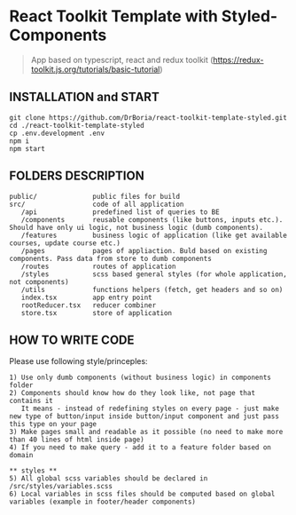 # React Toolkit Template with Styled-Components

> App based on typescript, react and redux toolkit (https://redux-toolkit.js.org/tutorials/basic-tutorial)

## INSTALLATION and START

    git clone https://github.com/DrBoria/react-toolkit-template-styled.git
    cd ./react-toolkit-template-styled
    cp .env.development .env
    npm i
    npm start

## FOLDERS DESCRIPTION

    public/              public files for build
    src/                 code of all application
       /api              predefined list of queries to BE
       /components       reusable components (like buttons, inputs etc.). Should have only ui logic, not business logic (dumb components).
       /features         business logic of application (like get available courses, update course etc.)
       /pages            pages of appliaction. Buld based on existing components. Pass data from store to dumb components
       /routes           routes of application
       /styles           scss based general styles (for whole application, not components)
       /utils            functions helpers (fetch, get headers and so on)
       index.tsx         app entry point
       rootReducer.tsx   reducer combiner
       store.tsx         store of application

## HOW TO WRITE CODE

Please use following style/princeples:

    1) Use only dumb components (without business logic) in components folder
    2) Components should know how do they look like, not page that contains it
       It means - instead of redefining styles on every page - just make new type of button/input inside button/input component and just pass this type on your page
    3) Make pages small and readable as it possible (no need to make more than 40 lines of html inside page)
    4) If you need to make query - add it to a feature folder based on domain
    
    ** styles **
    5) All global scss variables should be declared in /src/styles/variables.scss
    6) Local variables in scss files should be computed based on global variables (example in footer/header components)

